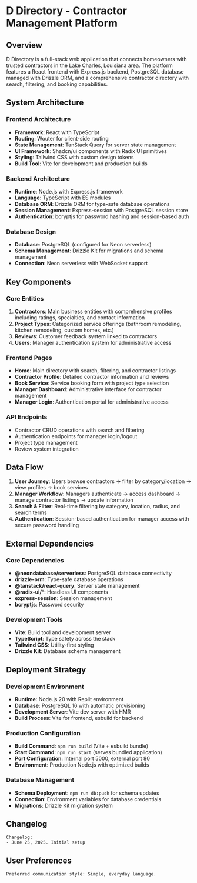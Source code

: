 # D Directory - Contractor Management Platform

## Overview

D Directory is a full-stack web application that connects homeowners with trusted contractors in the Lake Charles, Louisiana area. The platform features a React frontend with Express.js backend, PostgreSQL database managed with Drizzle ORM, and a comprehensive contractor directory with search, filtering, and booking capabilities.

## System Architecture

### Frontend Architecture
- **Framework**: React with TypeScript
- **Routing**: Wouter for client-side routing
- **State Management**: TanStack Query for server state management
- **UI Framework**: Shadcn/ui components with Radix UI primitives
- **Styling**: Tailwind CSS with custom design tokens
- **Build Tool**: Vite for development and production builds

### Backend Architecture
- **Runtime**: Node.js with Express.js framework
- **Language**: TypeScript with ES modules
- **Database ORM**: Drizzle ORM for type-safe database operations
- **Session Management**: Express-session with PostgreSQL session store
- **Authentication**: bcryptjs for password hashing and session-based auth

### Database Design
- **Database**: PostgreSQL (configured for Neon serverless)
- **Schema Management**: Drizzle Kit for migrations and schema management
- **Connection**: Neon serverless with WebSocket support

## Key Components

### Core Entities
1. **Contractors**: Main business entities with comprehensive profiles including ratings, specialties, and contact information
2. **Project Types**: Categorized service offerings (bathroom remodeling, kitchen remodeling, custom homes, etc.)
3. **Reviews**: Customer feedback system linked to contractors
4. **Users**: Manager authentication system for administrative access

### Frontend Pages
- **Home**: Main directory with search, filtering, and contractor listings
- **Contractor Profile**: Detailed contractor information and reviews
- **Book Service**: Service booking form with project type selection
- **Manager Dashboard**: Administrative interface for contractor management
- **Manager Login**: Authentication portal for administrative access

### API Endpoints
- Contractor CRUD operations with search and filtering
- Authentication endpoints for manager login/logout
- Project type management
- Review system integration

## Data Flow

1. **User Journey**: Users browse contractors → filter by category/location → view profiles → book services
2. **Manager Workflow**: Managers authenticate → access dashboard → manage contractor listings → update information
3. **Search & Filter**: Real-time filtering by category, location, radius, and search terms
4. **Authentication**: Session-based authentication for manager access with secure password handling

## External Dependencies

### Core Dependencies
- **@neondatabase/serverless**: PostgreSQL database connectivity
- **drizzle-orm**: Type-safe database operations
- **@tanstack/react-query**: Server state management
- **@radix-ui/***: Headless UI components
- **express-session**: Session management
- **bcryptjs**: Password security

### Development Tools
- **Vite**: Build tool and development server
- **TypeScript**: Type safety across the stack
- **Tailwind CSS**: Utility-first styling
- **Drizzle Kit**: Database schema management

## Deployment Strategy

### Development Environment
- **Runtime**: Node.js 20 with Replit environment
- **Database**: PostgreSQL 16 with automatic provisioning
- **Development Server**: Vite dev server with HMR
- **Build Process**: Vite for frontend, esbuild for backend

### Production Configuration
- **Build Command**: `npm run build` (Vite + esbuild bundle)
- **Start Command**: `npm run start` (serves bundled application)
- **Port Configuration**: Internal port 5000, external port 80
- **Environment**: Production Node.js with optimized builds

### Database Management
- **Schema Deployment**: `npm run db:push` for schema updates
- **Connection**: Environment variables for database credentials
- **Migrations**: Drizzle Kit migration system

## Changelog

```
Changelog:
- June 25, 2025. Initial setup
```

## User Preferences

```
Preferred communication style: Simple, everyday language.
```